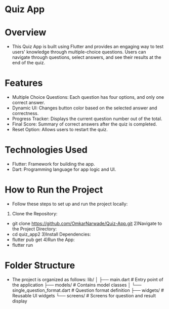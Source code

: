 # Quiz App

# Overview
 - This Quiz App is built using Flutter and provides an engaging way to test users' knowledge through multiple-choice questions. Users can navigate through questions, select answers, and see their results at the end of the quiz.

# Features
 - Multiple Choice Questions: Each question has four options, and only one correct answer.
 - Dynamic UI: Changes button color based on the selected answer and correctness.
 - Progress Tracker: Displays the current question number out of the total.
 - Final Score: Summary of correct answers after the quiz is completed.
 - Reset Option: Allows users to restart the quiz.

# Technologies Used
 - Flutter: Framework for building the app.
 - Dart: Programming language for app logic and UI.

# How to Run the Project
 - Follow these steps to set up and run the project locally:
  1) Clone the Repository:
   - git clone https://github.com/OmkarNarwade/Quiz-App.git
   2)Navigate to the Project Directory:
   - cd quiz_app2
   3)Install Dependencies:
   - flutter pub get
   4)Run the App:
   - flutter run

# Folder Structure
 - The project is organized as follows:
lib/
│
├── main.dart                  # Entry point of the application
├── models/                    # Contains model classes
│   └── single_question_format.dart # Question format definition
├── widgets/                   # Reusable UI widgets
└── screens/                   # Screens for question and result display

